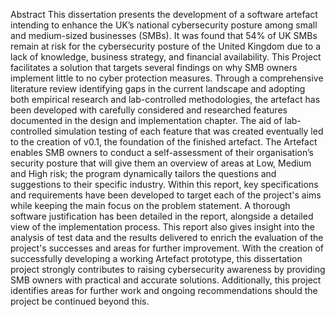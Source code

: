 Abstract
This dissertation presents the development of a software artefact intending to enhance the UK’s national cybersecurity posture among small and medium-sized businesses (SMBs). It was found that 54% of UK SMBs remain at risk for the cybersecurity posture of the United Kingdom due to a lack of knowledge, business strategy, and financial availability. This Project facilitates a solution that targets several findings on why SMB owners implement little to no cyber protection measures. Through a comprehensive literature review identifying gaps in the current landscape and adopting both empirical research and lab-controlled methodologies, the artefact has been developed with carefully considered and researched features documented in the design and implementation chapter. The aid of lab-controlled simulation testing of each feature that was created eventually led to the creation of v0.1, the foundation of the finished artefact. The Artefact enables SMB owners to conduct a self-assessment of their organisation’s security posture that will give them an overview of areas at Low, Medium and High risk; the program dynamically tailors the questions and suggestions to their specific industry. Within this report, key specifications and requirements have been developed to target each of the project's aims while keeping the main focus on the problem statement. A thorough software justification has been detailed in the report, alongside a detailed view of the implementation process. This report also gives insight into the analysis of test data and the results delivered to enrich the evaluation of the project's successes and areas for further improvement. With the creation of successfully developing a working Artefact prototype, this dissertation project strongly contributes to raising cybersecurity awareness by providing SMB owners with practical and accurate solutions. Additionally, this project identifies areas for further work and ongoing recommendations should the project be continued beyond this.
